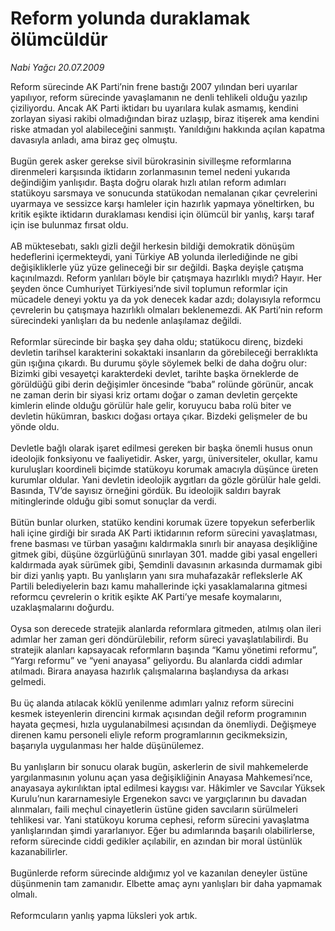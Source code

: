# Reform yolunda duraklamak ölümcüldür

*Nabi Yağcı 20.07.2009*

<div class="taraf_structure_2col_1zq">
<div class="margen_n">



 <p>Reform sürecinde AK Parti’nin frene bastığı 2007 yılından beri uyarılar yapılıyor, reform sürecinde yavaşlamanın ne denli tehlikeli olduğu yazılıp çiziliyordu. Ancak AK Parti iktidarı bu uyarılara kulak asmamış, kendini zorlayan siyasi rakibi olmadığından biraz uzlaşıp, biraz itişerek ama kendini riske atmadan yol alabileceğini sanmıştı. Yanıldığını hakkında açılan kapatma davasıyla anladı, ama biraz geç olmuştu. <br/><br/>Bugün gerek asker gerekse sivil bürokrasinin sivilleşme reformlarına direnmeleri karşısında iktidarın zorlanmasının temel nedeni yukarıda değindiğim yanlışıdır. Başta doğru olarak hızlı atılan reform adımları statükoyu sarsmaya ve sonucunda statükodan nemalanan çıkar çevrelerini uyarmaya ve sessizce karşı hamleler için hazırlık yapmaya yöneltirken, bu kritik eşikte iktidarın duraklaması kendisi için ölümcül bir yanlış, karşı taraf için ise bulunmaz fırsat oldu. <br/><br/>AB müktesebatı, saklı gizli değil herkesin bildiği demokratik dönüşüm hedeflerini içermekteydi, yani Türkiye AB yolunda ilerlediğinde ne gibi değişikliklerle yüz yüze gelineceği bir sır değildi. Başka deyişle çatışma kaçınılmazdı. Reform yanlıları böyle bir çatışmaya hazırlıklı mıydı? Hayır. Her şeyden önce Cumhuriyet Türkiyesi’nde sivil toplumun reformlar için mücadele deneyi yoktu ya da yok denecek kadar azdı; dolayısıyla reformcu çevrelerin bu çatışmaya hazırlıklı olmaları beklenemezdi. AK Parti’nin reform sürecindeki yanlışları da bu nedenle anlaşılamaz değildi. <br/><br/>Reformlar sürecinde bir başka şey daha oldu; statükocu direnç, bizdeki devletin tarihsel karakterini sokaktaki insanların da görebileceği berraklıkta gün ışığına çıkardı. Bu durumu şöyle söylemek belki de daha doğru olur: Bizimki gibi vesayetçi karakterdeki devlet, tarihte başka örneklerde de görüldüğü gibi derin değişimler öncesinde “baba” rolünde görünür, ancak ne zaman derin bir siyasi kriz ortamı doğar o zaman devletin gerçekte kimlerin elinde olduğu görülür hale gelir, koruyucu baba rolü biter ve devletin hükümran, baskıcı doğası ortaya çıkar. Bizdeki gelişmeler de bu yönde oldu. <br/><br/>Devletle bağlı olarak işaret edilmesi gereken bir başka önemli husus onun ideolojik fonksiyonu ve faaliyetidir. Asker, yargı, üniversiteler, okullar, kamu kuruluşları koordineli biçimde statükoyu korumak amacıyla düşünce üreten kurumlar oldular. Yani devletin ideolojik aygıtları da gözle görülür hale geldi. Basında, TV’de sayısız örneğini gördük. Bu ideolojik saldırı bayrak mitinglerinde olduğu gibi somut sonuçlar da verdi. <br/><br/>Bütün bunlar olurken, statüko kendini korumak üzere topyekun seferberlik hali içine girdiği bir sırada AK Parti iktidarının reform sürecini yavaşlatması, frene basması ve türban yasağını kaldırmakla sınırlı bir anayasa deşikliğine gitmek gibi, düşüne özgürlüğünü sınırlayan 301. madde gibi yasal engelleri kaldırmada ayak sürümek gibi, Şemdinli davasının arkasında durmamak gibi bir dizi yanlış yaptı. Bu yanlışların yanı sıra muhafazakâr reflekslerle AK Partili belediyelerin bazı kamu mahallerinde içki yasaklamalarına gitmesi reformcu çevrelerin o kritik eşikte AK Parti’ye mesafe koymalarını, uzaklaşmalarını doğurdu. <br/><br/>Oysa son derecede stratejik alanlarda reformlara gitmeden, atılmış olan ileri adımlar her zaman geri döndürülebilir, reform süreci yavaşlatılabilirdi. Bu stratejik alanları kapsayacak reformların başında “Kamu yönetimi reformu”, “Yargı reformu” ve “yeni anayasa” geliyordu. Bu alanlarda ciddi adımlar atılmadı. Birara anayasa hazırlık çalışmalarına başlandıysa da arkası gelmedi. <br/><br/>Bu üç alanda atılacak köklü yenilenme adımları yalnız reform sürecini kesmek isteyenlerin direncini kırmak açısından değil reform programının hayata geçmesi, hızla uygulanabilmesi açısından da önemliydi. Değişmeye direnen kamu personeli eliyle reform programlarının gecikmeksizin, başarıyla uygulanması her halde düşünülemez.<br/><br/>Bu yanlışların bir sonucu olarak bugün, askerlerin de sivil mahkemelerde yargılanmasının yolunu açan yasa değişikliğinin Anayasa Mahkemesi’nce, anayasaya aykırılıktan iptal edilmesi kaygısı var. Hâkimler ve Savcılar Yüksek Kurulu’nun kararnamesiyle Ergenekon savcı ve yargıçlarının bu davadan alınmaları, faili meçhul cinayetlerin üstüne giden savcıların sürülmeleri tehlikesi var. Yani statükoyu koruma cephesi, reform sürecini yavaşlatma yanlışlarından şimdi yararlanıyor. Eğer bu adımlarında başarılı olabilirlerse, reform sürecinde ciddi gedikler açılabilir, en azından bir moral üstünlük kazanabilirler. <br/><br/>Bugünlerde reform sürecinde aldığımız yol ve kazanılan deneyler üstüne düşünmenin tam zamanıdır. Elbette amaç aynı yanlışları bir daha yapmamak olmalı. <br/><br/>Reformcuların yanlış yapma lüksleri yok artık.</p>
<br/>
<br/>
<br/>



<br/>


<div id="taraf_not">
</div>

</div>


</div>
